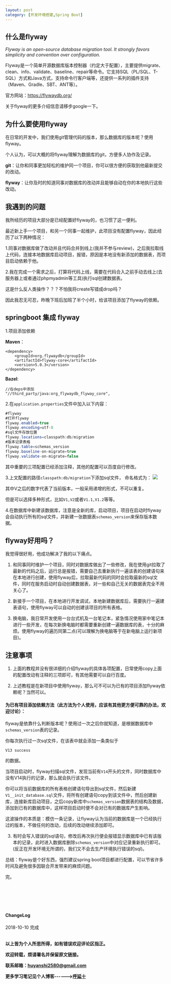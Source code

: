 ```yaml
---
layout: post
category: [开发环境搭建,Spring Boot]
---
```


## 什么是flyway

*Flyway is an open-source database migration tool. It strongly favors simplicity and convention over configuration.*

Flyway是一个简单开源数据库版本控制器（约定大于配置），主要提供migrate、clean、info、validate、baseline、repair等命令。它支持SQL（PL/SQL、T-SQL）方式和Java方式，支持命令行客户端等，还提供一系列的插件支持（Maven、Gradle、SBT、ANT等）。

官方网站：<a href="https://flywaydb.org/">https://flywaydb.org/</a>

关于flyway的更多介绍信息请移步google一下。

## 为什么要使用flyway

在日常的开发中，我们使用git管理代码的版本，那么数据库的版本呢？使用flyway。

个人认为，可以大概的将flyway理解为数据库的git，方便多人协作及记录。

**git**：让你和同事更加轻松的维护同一个项目，你可以很方便的获取到他最新提交的改动。

**flyway**：让你及时的知道同事对数据库的改动并且能够自动在你的本地执行这些改动。


## 我遇到的问题

我所经历的项目大部分是已经配置好flyway的，也习惯了这一便利。

最近新上手一个项目，和另一个同事一起维护，此项目没有配置flyway，因此经历了以下两种情况：

1.同事对数据库做了改动并且代码合并到线上(我并不参与review)，之后我拉取线上代码，连接本地数据库启动项目，报错，原因是本地没有新添加的数据表，而项目启动依赖于他。

2.我在完成一个需求之后，打算将代码上线，需要在代码合入之前手动去线上(去服务器上或者通过phpmyadmin等工具)执行sql创建数据表。

这是什么反人类操作？？？不怕我将create写错成drop吗？

因此我忍无可忍，昨晚下班后加班了半个小时，给该项目添加了flyway的依赖。

## springboot 集成 flyway

1.项目添加依赖

**Maven**：
```
<dependency>
	<groupId>org.flywaydb</groupId>
	<artifactId>flyway-core</artifactId>
	<version>5.0.3</version>
</dependency>
```
**Bazel**:
```
//在deps中添加
"//third_party/java:org_flywaydb_flyway_core",
```

2.在```application.properties```文件中加入以下内容：

```java
#flyway
#打开flyway
flyway.enabled=true
flyway.encoding=utf-8
#sql文件存放位置
flyway.locations=classpath:db/migration
#版本记录表格
flyway.table=schemas_version
flyway.baseline-on-migrate=true
flyway.validate-on-migrate=false
```

其中重要的三项配置已经添加注释，其他的配置可以百度自行修改。

3.上文配置的路径```classpath:db/migration```下添加sql文件，
命名格式为：
![](http://img.couplecoders.tech/markdown-img-paste-20181011000114503.png)

其中V之后的数字代表了当前版本，一般采用递增的形式，不可以重复。

但是可以选择多种形式，比如```V1,V2```或者```V1.1,V1.2```等等。

4.在数据库中新建该数据库，注意是全新的库，启动项目，项目在启动时flyway会自动执行所有的sql文件，并新建一张数据表```schemas_version```来保存版本数据。


## flyway好用吗？
我觉得很好用，他成功解决了我的以下痛点。

1. 和同事同时维护一个项目，同时对数据库做出了一些修改，我在使用git拉取了最新的代码之后，运行总是报错，需要自己去重新执行一遍该表的创建语句来在本地进行创建，使用flyway后，拉取最新代码的同时会拉取最新的sql文件，同时在服务启动时自动创建数据表，对一些和自己无关的数据表完全不用关心了。

2. 新接手一个项目，在本地进行开发调试，本地新建数据库后，需要执行一遍建表语句，使用flyway可以自动的创建该项目的所有表格。

3. 换电脑，我日常开发使用一台台式机及一台笔记本，紧急情况使用家中笔记本进行一些开发，在每次新换电脑时都需要重新创建一遍数据库的表，十分的麻烦。使用flyway的遍历同第二点(可以理解为换电脑等于在新电脑上运行新项目)。

## 注意事项

1. 上面的教程并没有很详细的介绍flyway的具体各项配置，日常使用copy上面的配置改动有注释的三项即可，有其他需要可以自行百度。

2. 上述教程是在新项目中使用flyway，那么可不可以为已有的项目添加flyway依赖呢？当然可以。


#### 为已有项目添加依赖方法（此方法为个人使用，应该有其他更方便可靠的办法，欢迎讨论）：

flyway是依靠什么判断版本呢？使用过一次之后你就知道，是根据数据库中```schemas_version```表的记录。

你每次执行过一次sql文件，在该表中就会添加一条类似于

```
V13 success
```
的数据。

当项目启动时，flyway扫描sql文件，发现当前有```V14```开头的文件，同时数据库中没有V14执行的记录，那么就会执行该文件。

你可以将当前数据库的所有表格创建语句导出到sql文件，然后新建```V1__init_database.sql```文件，将所有创建语句copy到该文件中，然后创建新库，连接新库启动项目，之后copy新库中```schemas_version```数据表的结构及数据，添加到已有的数据库中，这样项目启动时便不会对已有的数据库产生影响。

这波操作的本质是：模仿一条记录，让flyway认为当前的数据库是一个已经执行过的版本，不做任何的改动，后续的改动继续添加即可。

3. 有时会写入错误的sql语句，修改后再次执行便会报错显示数据库中已有该版本的记录，此时进入数据库删除```schemas_version```中对应记录重新执行即可。(反正在开发环境无所谓的，我们又不会去生产环境执行错误的sql)。


总结：flyway是个好东西，强烈建议spring boot项目都进行配置，可以节省许多时间及避免很多因联合开发带来的麻烦问题。

完。


<br>
<br>
<br>
<br>
<h4>ChangeLog</h4>
2018-10-10 完成
<br>
<br>




**以上皆为个人所思所得，如有错误欢迎评论区指正。**

**欢迎转载，烦请署名并保留原文链接。**

**联系邮箱：huyanshi2580@gmail.com**

**更多学习笔记见个人博客------><a href="{{ site.baseurl }}/">呼延十</a>**
